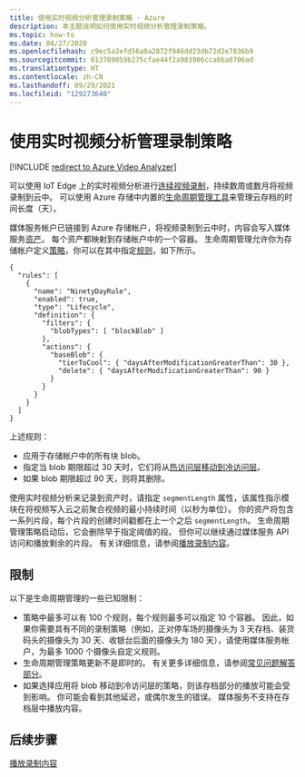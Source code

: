 ```yaml
---
title: 使用实时视频分析管理录制策略 - Azure
description: 本主题说明如何使用实时视频分析管理录制策略。
ms.topic: how-to
ms.date: 04/27/2020
ms.openlocfilehash: c9ec5a2efd56a0a2872f946dd23db72d2e7836b9
ms.sourcegitcommit: 613789059b275cfae44f2a983906cca06a8706ad
ms.translationtype: HT
ms.contentlocale: zh-CN
ms.lasthandoff: 09/29/2021
ms.locfileid: "129273640"
---
```

# <a name="manage-recording-policy-with-live-video-analytics"></a>使用实时视频分析管理录制策略

[!INCLUDE [redirect to Azure Video Analyzer](./includes/redirect-video-analyzer.md)]

可以使用 IoT Edge 上的实时视频分析进行[连续视频录制](continuous-video-recording-concept.md)，持续数周或数月将视频录制到云中。 可以使用 Azure 存储中内置的[生命周期管理工具](../../storage/blobs/lifecycle-management-overview.md?tabs=azure-portal)来管理云存档的时间长度（天）。  

媒体服务帐户已链接到 Azure 存储帐户，将视频录制到云中时，内容会写入媒体服务[资产](../latest/assets-concept.md)。 每个资产都映射到存储帐户中的一个容器。 生命周期管理允许你为存储帐户定义[策略](../../storage/blobs/lifecycle-management-overview.md?tabs=azure-portal)，你可以在其中指定[规则](../../storage/blobs/lifecycle-management-overview.md?tabs=azure-portal#lifecycle-management-rule-definition)，如下所示。

```
{
  "rules": [
    {
      "name": "NinetyDayRule",
      "enabled": true,
      "type": "Lifecycle",
      "definition": {
        "filters": {
          "blobTypes": [ "blockBlob" ]
        },
        "actions": {
          "baseBlob": {
            "tierToCool": { "daysAfterModificationGreaterThan": 30 },
            "delete": { "daysAfterModificationGreaterThan": 90 }
          }
        }
      }
    }
  ]
}
```

上述规则：

* 应用于存储帐户中的所有块 blob。
* 指定当 blob 期限超过 30 天时，它们将从[热访问层移动到冷访问层](../../storage/blobs/access-tiers-overview.md?tabs=azure-portal)。
* 如果 blob 期限超过 90 天，则将其删除。

使用实时视频分析来记录到资产时，请指定 `segmentLength` 属性，该属性指示模块在将视频写入云之前聚合视频的最小持续时间（以秒为单位）。 你的资产将包含一系列片段，每个片段的创建时间戳都在上一个之后 `segmentLength`。 生命周期管理策略启动后，它会删除早于指定阈值的段。 但你可以继续通过媒体服务 API 访问和播放剩余的片段。 有关详细信息，请参阅[播放录制内容](playback-recordings-how-to.md)。 

## <a name="limitations"></a>限制

以下是生命周期管理的一些已知限制：

* 策略中最多可以有 100 个规则，每个规则最多可以指定 10 个容器。 因此，如果你需要具有不同的录制策略（例如，正对停车场的摄像头为 3 天存档、装货码头的摄像头为 30 天、收银台后面的摄像头为 180 天），请使用媒体服务帐户，为最多 1000 个摄像头自定义规则。
* 生命周期管理策略更新不是即时的。 有关更多详细信息，请参阅[常见问题解答部分](../../storage/blobs/lifecycle-management-overview.md?tabs=azure-portal#faq)。
* 如果选择应用将 blob 移动到冷访问层的策略，则该存档部分的播放可能会受到影响。 你可能会看到其他延迟，或偶尔发生的错误。 媒体服务不支持在存档层中播放内容。

## <a name="next-steps"></a>后续步骤

[播放录制内容](playback-recordings-how-to.md)